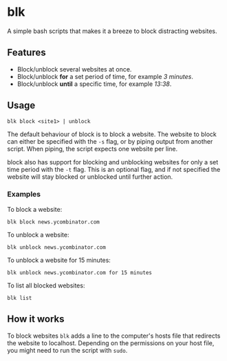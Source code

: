 # blk

A simple bash scripts that makes it a breeze to block distracting websites.

## Features

* Block/unblock several websites at once.
* Block/unblock **for** a set period of time, for example *3 minutes*.
* Block/unblock **until** a specific time, for example *13:38*.

## Usage

    blk block <site1> | unblock

The default behaviour of block is to block a website. The website to block can either be specified with the `-s` flag, or by piping output from another script. When piping, the script expects one website per line.

block also has support for blocking and unblocking websites for only a set time period with the `-t` flag. This is an optional flag, and if not specified the website will stay blocked or unblocked until further action.

### Examples

To block a website:

    blk block news.ycombinator.com

To unblock a website:

    blk unblock news.ycombinator.com

<!-- To block a list of websites, here defined in a file in the user's home folder:

    cat ~/.block-list | block
-->

To unblock a website for 15 minutes:

    blk unblock news.ycombinator.com for 15 minutes

To list all blocked websites:

    blk list

## How it works

To block websites `blk` adds a line to the computer's hosts file that redirects the website to localhost. Depending on the permissions on your host file, you might need to run the script with `sudo`.
